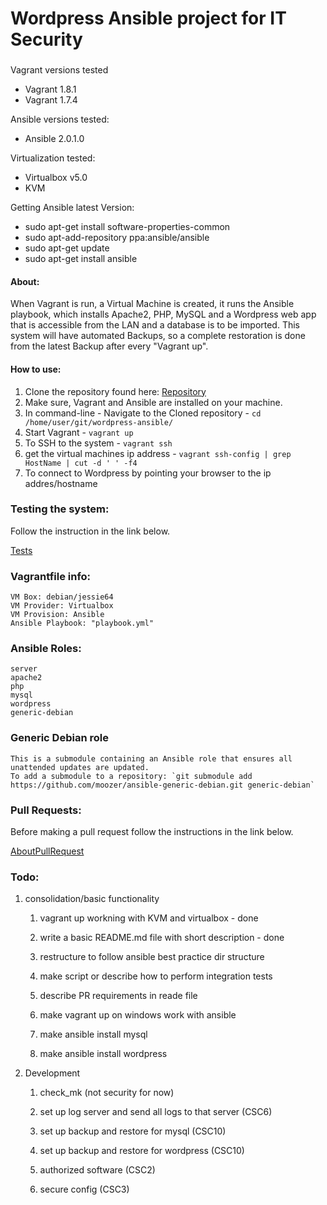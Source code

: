# Wordpress Ansible project for IT Security

###
Vagrant versions tested
* Vagrant 1.8.1
* Vagrant 1.7.4

Ansible versions tested:
* Ansible 2.0.1.0

Virtualization tested:
* Virtualbox v5.0 
* KVM 


Getting Ansible latest Version:

* sudo apt-get install software-properties-common
* sudo apt-add-repository ppa:ansible/ansible
* sudo apt-get update
* sudo apt-get install ansible

####
#### About: 
When Vagrant is run, a Virtual Machine is created, it runs the Ansible playbook, which installs Apache2, PHP, MySQL and a Wordpress web app that is accessible from the LAN and a database is to be imported. 
This system will have automated Backups, so a complete restoration is done from the latest Backup after every "Vagrant up".

#### How to use:
1. Clone the repository found here: [Repository](https://github.com/Nicl0996/wordpress-ansible)
2. Make sure, Vagrant and Ansible are installed on your machine.
3. In command-line - Navigate to the Cloned repository - `cd /home/user/git/wordpress-ansible/` 
4. Start Vagrant - `vagrant up`
5. To SSH to the system - `vagrant ssh`
6. get the virtual machines ip address - `vagrant ssh-config | grep HostName | cut -d ' ' -f4`
6. To connect to Wordpress by pointing your browser to the ip addres/hostname

### Testing the system:
Follow the instruction in the link below.

[Tests](Tests.md)

### Vagrantfile info:
    VM Box: debian/jessie64
    VM Provider: Virtualbox
    VM Provision: Ansible
    Ansible Playbook: "playbook.yml"

### Ansible Roles: 
    server
    apache2
    php
    mysql
    wordpress
    generic-debian

### Generic Debian role
    This is a submodule containing an Ansible role that ensures all unattended updates are updated. 
    To add a submodule to a repository: `git submodule add https://github.com/moozer/ansible-generic-debian.git generic-debian`

### Pull Requests:

Before making a pull request follow the instructions in the link below.

[AboutPullRequest](AboutPullRequests.md)

### Todo:
1. consolidation/basic functionality

    1. vagrant up workning with KVM and virtualbox - done
    
    2. write a basic README.md file with short description - done

    3. restructure to follow ansible best practice dir structure

    4. make script or describe how to perform integration tests

    5. describe PR requirements in reade file

    6. make vagrant up on windows work with ansible

    7. make ansible install mysql

    8. make ansible install wordpress

4. Development

    1. check_mk (not security for now)

    2. set up log server and send all logs to that server (CSC6)

    3. set up backup and restore for mysql (CSC10)

    4. set up backup and restore for wordpress (CSC10)

    5. authorized software (CSC2)

    6. secure config (CSC3) 

	
